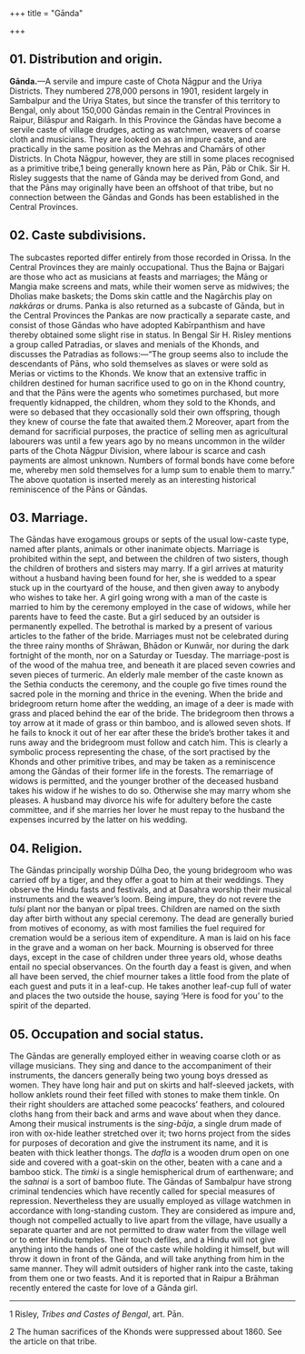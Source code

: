 +++
title = "Gānda"

+++



## 01. Distribution and origin.



**Gānda.**—A servile and impure caste of Chota Nāgpur and the Uriya Districts. They numbered 278,000 persons in 1901, resident largely in Sambalpur and the Uriya States, but since the transfer of this territory to Bengal, only about 150,000 Gāndas remain in the Central Provinces in Raipur, Bilāspur and Raigarh. In this Province the Gāndas have become a servile caste of village drudges, acting as watchmen, weavers of coarse cloth and musicians. They are looked on as an impure caste, and are practically in the same position as the Mehras and Chamārs of other Districts. In Chota Nāgpur, however, they are still in some places recognised as a primitive tribe,1 being generally known here as Pān, Pāb or Chik. Sir H. Risley suggests that the name of Gānda may be derived from Gond, and that the Pāns may originally have been an offshoot of that tribe, but no connection between the Gāndas and Gonds has been established in the Central Provinces.





## 02. Caste subdivisions.



The subcastes reported differ entirely from those recorded in Orissa. In the Central Provinces they are mainly occupational. Thus the Bajna or Bajgari are those who act as musicians at feasts and marriages; the Māng or Mangia make screens and mats, while their women serve as midwives; the Dholias make baskets; the Doms skin cattle and the Nagārchis play on *nakkāras* or drums. Panka is also returned as a subcaste of Gānda, but in the Central Provinces the Pankas are now practically a separate caste, and consist of those Gāndas who have adopted Kabīrpanthism and have thereby obtained some slight rise in status. In Bengal Sir H. Risley mentions a group called Patradias, or slaves and menials of the Khonds, and discusses the Patradias as follows:—“The group seems also to include the descendants of Pāns, who sold themselves as slaves or were sold as Merias or victims to the Khonds. We know that an extensive traffic in children destined for human sacrifice used to go on in the Khond country, and that the Pāns were the agents who sometimes purchased, but more frequently kidnapped, the children, whom they sold to the Khonds, and were so debased that they occasionally sold their own offspring, though they knew of course the fate that awaited them.2 Moreover, apart from the demand for sacrificial purposes, the practice of selling men as agricultural labourers was until a few years ago by no means uncommon in the wilder parts of the Chota Nāgpur Division, where labour is scarce and cash payments are almost unknown. Numbers of formal bonds have come before me, whereby men sold themselves for a lump sum to enable them to marry.” The above quotation is inserted merely as an interesting historical reminiscence of the Pāns or Gāndas.





## 03. Marriage.



The Gāndas have exogamous groups or septs of the usual low-caste type, named after plants, animals or other inanimate objects. Marriage is prohibited within the sept, and between the children of two sisters, though the children of brothers and sisters may marry. If a girl arrives at maturity without a husband having been found for her, she is wedded to a spear stuck up in the courtyard of the house, and then given away to anybody who wishes to take her. A girl going wrong with a man of the caste is married to him by the ceremony employed in the case of widows, while her parents have to feed the caste. But a girl seduced by an outsider is permanently expelled. The betrothal is marked by a present of various articles to the father of the bride. Marriages must not be celebrated during the three rainy months of Shrāwan, Bhādon or Kunwār, nor during the dark fortnight of the month, nor on a Saturday or Tuesday. The marriage-post is of the wood of the mahua tree, and beneath it are placed seven cowries and seven pieces of turmeric. An elderly male member of the caste known as the Sethia conducts the ceremony, and the couple go five times round the sacred pole in the morning and thrice in the evening. When the bride and bridegroom return home after the wedding, an image of a deer is made with grass and placed behind the ear of the bride. The bridegroom then throws a toy arrow at it made of grass or thin bamboo, and is allowed seven shots. If he fails to knock it out of her ear after these the bride’s brother takes it and runs away and the bridegroom must follow and catch him. This is clearly a symbolic process representing the chase, of the sort practised by the Khonds and other primitive tribes, and may be taken as a reminiscence among the Gāndas of their former life in the forests. The remarriage of widows is permitted, and the younger brother of the deceased husband takes his widow if he wishes to do so. Otherwise she may marry whom she pleases. A husband may divorce his wife for adultery before the caste committee, and if she marries her lover he must repay to the husband the expenses incurred by the latter on his wedding.





## 04. Religion.



The Gāndas principally worship Dūlha Deo, the young bridegroom who was carried off by a tiger, and they offer a goat to him at their weddings. They observe the Hindu fasts and festivals, and at Dasahra worship their musical instruments and the weaver’s loom. Being impure, they do not revere the *tulsi* plant nor the banyan or pīpal trees. Children are named on the sixth day after birth without any special ceremony. The dead are generally buried from motives of economy, as with most families the fuel required for cremation would be a serious item of expenditure. A man is laid on his face in the grave and a woman on her back. Mourning is observed for three days, except in the case of children under three years old, whose deaths entail no special observances. On the fourth day a feast is given, and when all have been served, the chief mourner takes a little food from the plate of each guest and puts it in a leaf-cup. He takes another leaf-cup full of water and places the two outside the house, saying ‘Here is food for you’ to the spirit of the departed.





## 05. Occupation and social status.



The Gāndas are generally employed either in weaving coarse cloth or as village musicians. They sing and dance to the accompaniment of their instruments, the dancers generally being two young boys dressed as women. They have long hair and put on skirts and half-sleeved jackets, with hollow anklets round their feet filled with stones to make them tinkle. On their right shoulders are attached some peacocks’ feathers, and coloured cloths hang from their back and arms and wave about when they dance. Among their musical instruments is the *sing-bāja*, a single drum made of iron with ox-hide leather stretched over it; two horns project from the sides for purposes of decoration and give the instrument its name, and it is beaten with thick leather thongs. The *dafla* is a wooden drum open on one side and covered with a goat-skin on the other, beaten with a cane and a bamboo stick. The *timki* is a single hemispherical drum of earthenware; and the *sahnai* is a sort of bamboo flute. The Gāndas of Sambalpur have strong criminal tendencies which have recently called for special measures of repression. Nevertheless they are usually employed as village watchmen in accordance with long-standing custom. They are considered as impure and, though not compelled actually to live apart from the village, have usually a separate quarter and are not permitted to draw water from the village well or to enter Hindu temples. Their touch defiles, and a Hindu will not give anything into the hands of one of the caste while holding it himself, but will throw it down in front of the Gānda, and will take anything from him in the same manner. They will admit outsiders of higher rank into the caste, taking from them one or two feasts. And it is reported that in Raipur a Brāhman recently entered the caste for love of a Gānda girl.





* * *

1 Risley, *Tribes and Castes of Bengal*, art. Pān.

2 The human sacrifices of the Khonds were suppressed about 1860. See the article on that tribe.





